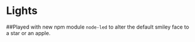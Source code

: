 # Lights

##Played with new npm module `node-led` to alter the default smiley face to a star or an apple. 

